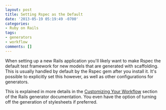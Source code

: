 ```yaml
---
layout: post
title: Setting Rspec as the Default
date: '2013-05-19 05:19:49 -0700'
categories:
- Ruby on Rails
tags:
- generators
- workflow
comments: []
---
```


When setting up a new Rails application you'll likely want to make Rspec the
default test framework for new models that are generated with scaffolding. This
is usually handled by default by the Rspec gem after you install it. It's
possible to explicitly set this however, as well as other configurations for generators.

This is explained in more details in the [Customizing Your Workflow] section of
the Rails generator documentation. You even have the option of turning off the
generation of stylesheets if preferred.

[Customizing Your Workflow]: http://guides.rubyonrails.org/generators.html#customizing-your-workflow
